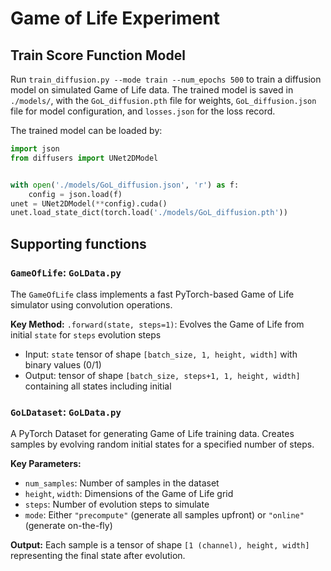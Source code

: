 # Game of Life Experiment

## Train Score Function Model

Run `train_diffusion.py --mode train --num_epochs 500` to train a diffusion model on simulated Game of Life data. The trained model is saved in `./models/`, with the `GoL_diffusion.pth` file for weights, `GoL_diffusion.json` file for model configuration, and `losses.json` for the loss record.

The trained model can be loaded by:

```python
import json
from diffusers import UNet2DModel


with open('./models/GoL_diffusion.json', 'r') as f:
    config = json.load(f)
unet = UNet2DModel(**config).cuda()
unet.load_state_dict(torch.load('./models/GoL_diffusion.pth'))
```

## Supporting functions

### `GameOfLife`: `GoLData.py`

The `GameOfLife` class implements a fast PyTorch-based Game of Life simulator using convolution operations.

**Key Method:**
`.forward(state, steps=1)`: Evolves the Game of Life from initial `state` for `steps` evolution steps
- Input: `state` tensor of shape `[batch_size, 1, height, width]` with binary values (0/1)
- Output: tensor of shape `[batch_size, steps+1, 1, height, width]` containing all states including initial

### `GoLDataset`: `GoLData.py`

A PyTorch Dataset for generating Game of Life training data. Creates samples by evolving random initial states for a specified number of steps.

**Key Parameters:**
- `num_samples`: Number of samples in the dataset
- `height`, `width`: Dimensions of the Game of Life grid
- `steps`: Number of evolution steps to simulate
- `mode`: Either `"precompute"` (generate all samples upfront) or `"online"` (generate on-the-fly)

**Output:** Each sample is a tensor of shape `[1 (channel), height, width]` representing the final state after evolution.
